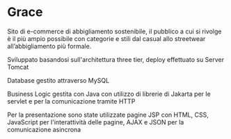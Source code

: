 # Grace
Sito di e-commerce di abbigliamento sostenibile, il pubblico a cui si rivolge è il più ampio possibile con categorie e stili dal casual allo streetwear all’abbigliamento più formale.

Sviluppato basandosi sull'architettura three tier, deploy effettuato su Server Tomcat

Database gestito attraverso MySQL

Business Logic gestita con Java con utilizzo di librerie di Jakarta per le servlet e per la comunicazione tramite HTTP

Per la presentazione sono state utilizzate pagine JSP con HTML, CSS, JavaScript per l'interattività delle pagine, AJAX e JSON per la comunicazione asincrona
